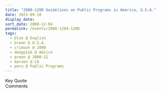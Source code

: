 ```yaml
---
title: "2000-1200 Guidelines on Public Programs in America, U.S.A."
date: 2023-09-18
display_date: 
sort_date: 2000-12-04
permalink: /events/2000-1204-1200
tags:
  - blue @ English
  - brown @ U.S.A.
  - crimson @ 2000
  - deeppink @ Advice
  - green @ 2000-12
  - maroon @ CA
  - peru @ Public Programs
---
```


<wave-list>
  <list-title color="green" width="75">Key Quote</list-title>
  <list-item color="BlanchedAlmond"  width="200"></list-item>
  <list-item color="Lavender"></list-item>
  <list-item color="BlanchedAlmond"></list-item>
</wave-list>

<br>

<wave-list>
  <list-title color="green" width="75">Comments</list-title>
  <list-item color="BlanchedAlmond"  width="200"></list-item>
  <list-item color="Lavender"></list-item>
  <list-item color="BlanchedAlmond"></list-item>
</wave-list>